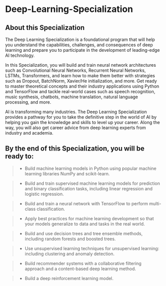 # Deep-Learning-Specialization

## About this Specialization

The Deep Learning Specialization is a foundational program that will help you understand the capabilities, challenges, and consequences of deep learning and prepare you to participate in the development of leading-edge AI technology. 

In this Specialization, you will build and train neural network architectures such as Convolutional Neural Networks, Recurrent Neural Networks, LSTMs, Transformers, and learn how to make them better with strategies such as Dropout, BatchNorm, Xavier/He initialization, and more. Get ready to master theoretical concepts and their industry applications using Python and TensorFlow and tackle real-world cases such as speech recognition, music synthesis, chatbots, machine translation, natural language processing, and more.

AI is transforming many industries. The Deep Learning Specialization provides a pathway for you to take the definitive step in the world of AI by helping you gain the knowledge and skills to level up your career. Along the way, you will also get career advice from deep learning experts from industry and academia.

## By the end of this Specialization, you will be ready to:

> - Build machine learning models in Python using popular machine learning libraries NumPy and scikit-learn.

> - Build and train supervised machine learning models for prediction and binary classification tasks, including linear regression and logistic regression.

> - Build and train a neural network with TensorFlow to perform multi-class classification.

> - Apply best practices for machine learning development so that your models generalize to data and tasks in the real world.

> - Build and use decision trees and tree ensemble methods, including random forests and boosted trees.

> - Use unsupervised learning techniques for unsupervised learning: including clustering and anomaly detection.

> - Build recommender systems with a collaborative filtering approach and a content-based deep learning method.

> - Build a deep reinforcement learning model.
